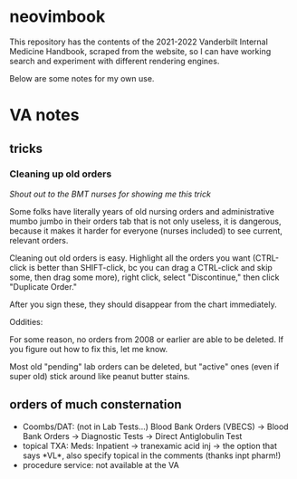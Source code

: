 # neovimbook

This repository has the contents of the 2021-2022 Vanderbilt Internal Medicine Handbook,
scraped from the website, so I can have working search and experiment with different rendering engines.

Below are some notes for my own use.



# VA notes

## tricks

### Cleaning up old orders

_Shout out to the BMT nurses for showing me this trick_

Some folks have literally years
of old nursing orders and administrative mumbo jumbo
in their orders tab that is not only useless,
it is dangerous, because it makes it harder for everyone
(nurses included) to see current, relevant orders.

Cleaning out old orders is easy.
Highlight all the orders you want
(CTRL-click is better than SHIFT-click,
bc you can drag a CTRL-click and skip some,
then drag some more),
right click,
select "Discontinue,"
then click "Duplicate Order."

After you sign these,
they should disappear from the chart immediately.

Oddities:

For some reason,
no orders from 2008 or earlier are able to be deleted.
If you figure out how to fix this, let me know.

Most old "pending" lab orders can be deleted,
but "active" ones (even if super old)
stick around like peanut butter stains.

## orders of much consternation

- Coombs/DAT: (not in Lab Tests...) Blood Bank Orders (VBECS) -> Blood Bank Orders -> Diagnostic Tests -> Direct Antiglobulin Test
- topical TXA: Meds: Inpatient ->  tranexamic acid inj -> the option that says \*VL\*, also specify topical in the comments (thanks inpt pharm!)
- procedure service: not available at the VA
